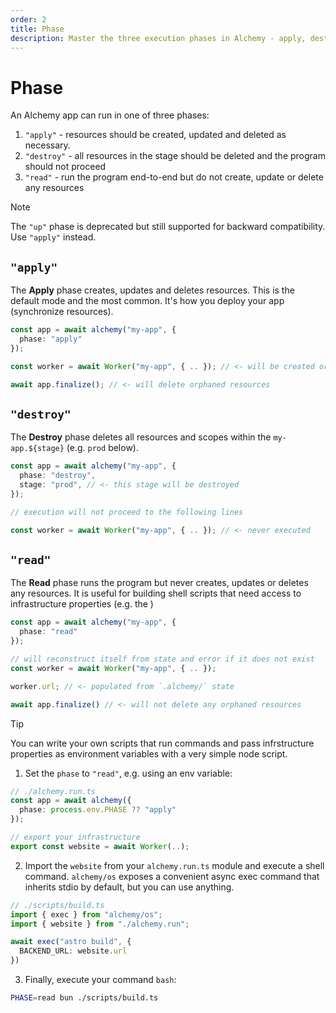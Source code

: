 ```yaml
---
order: 2
title: Phase
description: Master the three execution phases in Alchemy - apply, destroy, and read. Learn when to use each phase for deploying, tearing down, or accessing your infrastructure.
---
```


# Phase

An Alchemy app can run in one of three phases:
1. `"apply"` - resources should be created, updated and deleted as necessary.
2. `"destroy"` - all resources in the stage should be deleted and the program should not proceed
3. `"read"` - run the program end-to-end but do not create, update or delete any resources

> [!NOTE]
> The `"up"` phase is deprecated but still supported for backward compatibility. Use `"apply"` instead.

## `"apply"`

The **Apply** phase creates, updates and deletes resources. This is the default mode and the most common. It's how you deploy your app (synchronize resources).

```ts
const app = await alchemy("my-app", {
  phase: "apply"
});

const worker = await Worker("my-app", { .. }); // <- will be created or updated

await app.finalize(); // <- will delete orphaned resources
```

## `"destroy"`

The **Destroy** phase deletes all resources and scopes within the `my-app.${stage}` (e.g. `prod` below).

```ts
const app = await alchemy("my-app", {
  phase: "destroy",
  stage: "prod", // <- this stage will be destroyed
});

// execution will not proceed to the following lines

const worker = await Worker("my-app", { .. }); // <- never executed
```

## `"read"`

The **Read** phase runs the program but never creates, updates or deletes any resources. It is useful for building shell scripts that need access to infrastructure properties (e.g. the )

```ts
const app = await alchemy("my-app", {
  phase: "read"
});

// will reconstruct itself from state and error if it does not exist
const worker = await Worker("my-app", { .. });

worker.url; // <- populated from `.alchemy/` state

await app.finalize() // <- will not delete any orphaned resources
```

> [!TIP]
> You can write your own scripts that run commands and pass infrstructure properties as environment variables with a very simple node script.
> 1. Set the `phase` to `"read"`, e.g. using an env variable:
> ```ts
> // ./alchemy.run.ts
> const app = await alchemy({
>   phase: process.env.PHASE ?? "apply"    
> });
>
> // export your infrastructure
> export const website = await Worker(..);
> ```
> 2. Import the `website` from your `alchemy.run.ts` module and execute a shell command. `alchemy/os` exposes a convenient async exec command that inherits stdio by default, but you can use anything.
> ```ts
> // ./scripts/build.ts
> import { exec } from "alchemy/os";
> import { website } from "./alchemy.run";
> 
> await exec("astro build", {
>   BACKEND_URL: website.url    
> })
> ```
> 3. Finally, execute your command `bash`:
> ```sh
> PHASE=read bun ./scripts/build.ts
> ```
